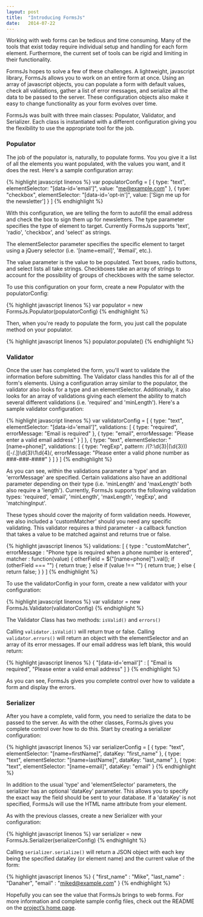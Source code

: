 ```yaml
---
layout: post
title:  "Introducing FormsJs"
date:   2014-07-22
---
```


Working with web forms can be tedious and time consuming. Many of the tools that exist today require individual setup and handling for each form element. Furthermore, the current set of tools can be rigid and limiting in their functionality.

FormsJs hopes to solve a few of these challenges. A lightweight, javascript library, FormsJs allows you to work on an entire form at once. Using an array of javascript objects, you can populate a form with default values, check all validations, gather a list of error messages, and serialize all the data to be passed to the server. These configuration objects also make it easy to change functionality as your form evolves over time.

FormsJs was built with three main classes: Populator, Validator, and Serializer. Each class is instantiated with a different configuration giving you the flexibility to use the appropriate tool for the job. 

### Populator

The job of the populator is, naturally, to populate forms. You you give it a list of all the elements you want populated, with the values you want, and it does the rest. Here's a sample configuration array:

{% highlight javascript linenos %}
var populatorConfig = [
  {
    type: "text",
    elementSelector: "[data-id='email']",
    value: "me@example.com"
  },
  {
    type: "checkbox",
    elementSelector: "[data-id='opt-in']",
    value: ['Sign me up for the newsletter']
  }
]
{% endhighlight %}

With this configuration, we are telling the form to autofill the email address and check the box to sign them up for newsletters. The type parameter specifies the type of element to target. Currently FormsJs supports 'text', 'radio', 'checkbox', and 'select' as strings. 

The elementSelector parameter specifies the specific element to target using a jQuery selector (i.e. '[name=email]', '#email', etc.).

The value parameter is the value to be populated. Text boxes, radio buttons, and select lists all take strings. Checkboxes take an array of strings to account for the possibility of groups of checkboxes with the same selector.

To use this configuration on your form, create a new Populator with the populatorConfig:

{% highlight javascript linenos %}
var populator = new FormsJs.Populator(populatorConfig)
{% endhighlight %}

Then, when you're ready to populate the form, you just call the populate method on your populator.

{% highlight javascript linenos %}
populator.populate()
{% endhighlight %}

### Validator

Once the user has completed the form, you'll want to validate the information before submitting. The Validator class handles this for all of the form's elements. Using a configuration array similar to the populator, the validator also looks for a type and an elementSelector. Additionally, it also looks for an array of validations giving each element the ability to match several different validations (i.e. 'required' and 'minLength'). Here's a sample validator configuration:

{% highlight javascript linenos %}
var validatorConfig = [
  {
    type: "text",
    elementSelector: "[data-id='email']",
    validations: [
      {
        type: "required",
        errorMessage: "Email is required"
      },
      {
        type: "email",
        errorMessage: "Please enter a valid email address"
      }
    ]
  },
  {
    type: "text",
    elementSelector: "[name=phone]",
    validations: [
      {
        type: "regExp",
        pattern: /(?:\d{3}|\(\d{3}\))([-\/\.])\d{3}\1\d{4}/,
        errorMessage: "Please enter a valid phone number as ###-###-####"
      }
    ]
  }
]
{% endhighlight %}

As you can see, within the validations parameter a 'type' and an 'errorMessage' are specified. Certain validations also have an additional parameter depending on their type (i.e. 'minLength' and 'maxLength' both also require a 'length'). Currently, FormsJs supports the following validation types: 'required', 'email', 'minLength', 'maxLength', 'regExp', and 'matchingInput'.

These types should cover the majority of form validation needs. However, we also included a 'customMatcher' should you need any specific validating. This validator requires a third parameter - a callback function that takes a value to be matched against and returns true or false.

{% highlight javascript linenos %}
validations: [
  {
    type : "customMatcher",
    errorMessage : "Phone type is required when a phone number is entered",
    matcher : function(value) {
                  otherField = $("[name=phone]").val();
                    if (otherField === "") {
                      return true;
                    } else if (value !== "") {
                      return true;
                    } else {
                      return false;
                    }
  }
]
{% endhighlight %}

To use the validatorConfig in your form, create a new validator with your configuration:

{% highlight javascript linenos %}
var validator = new FormsJs.Validator(validatorConfig)
{% endhighlight %}

The Validator Class has two methods: `isValid()` and `errors()`

Calling `validator.isValid()` will return true or false. Calling `validator.errors()` will return an object with the elementSelector and an array of its error messages. If our email address was left blank, this would return:

{% highlight javascript linenos %}
{ "[data-id='email']" : [ "Email is required", "Please enter a valid email address" ] }
{% endhighlight %}

As you can see, FormsJs gives you complete control over how to validate a form and display the errors. 

### Serializer

After you have a complete, valid form, you need to serialize the data to be passed to the server. As with the other classes, FormsJs gives you complete control over how to do this. Start by creating a serializer configuration:

{% highlight javascript linenos %}
var serializerConfig = [
  {
    type: "text",
    elementSelector: "[name=firstName]",
    dataKey: "first_name"
  },
  {
    type: "text",
    elementSelector: "[name=lastName]",
    dataKey: "last_name"
  },
  {
    type: "text",
    elementSelector: "[name=email]",
    dataKey: "email"
  }
{% endhighlight %}

In addition to the usual 'type' and 'elementSelector' parameters, the serializer has an optional 'dataKey' parameter. This allows you to specify the exact way the field should be sent to your database. If a 'dataKey' is not specified, FormsJs will use the HTML name attribute from your element.

As with the previous classes, create a new Serializer with your configuration:  

{% highlight javascript linenos %}
var serializer = new FormsJs.Serializer(serializerConfig)
{% endhighlight %}

Calling `serializer.serialize()` will return a JSON object with each key being the specified dataKey (or element name) and the current value of the form:

{% highlight javascript linenos %}
{ "first_name" : "Mike", "last_name" : "Danaher", "email" : "miked@example.com" }
{% endhighlight %}

Hopefully you can see the value that FormsJs brings to web forms. For more information and complete sample config files, check out the README on the [project’s home page](https://github.com/bwvoss/forms.js).
